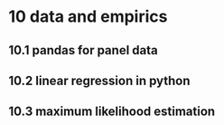 # 10 data and empirics

## 10.1 pandas for panel data

## 10.2 linear regression in python

## 10.3 maximum likelihood estimation